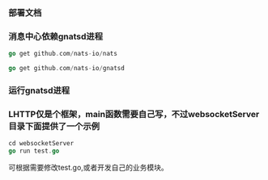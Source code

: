 ### 部署文档
### 消息中心依赖gnatsd进程
```go
go get github.com/nats-io/nats

go get github.com/nats-io/gnatsd
```
### 运行gnatsd进程

### LHTTP仅是个框架，main函数需要自己写，不过websocketServer目录下面提供了一个示例
```go
cd websocketServer
go run test.go
```
可根据需要修改test.go,或者开发自己的业务模块。
